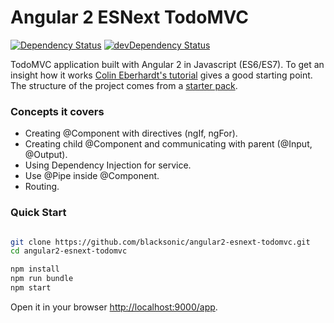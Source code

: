 # Angular 2 ESNext TodoMVC
[![Dependency Status](https://david-dm.org/blacksonic/angular2-esnext-todomvc.svg)](https://david-dm.org/blacksonic/angular2-esnext-todomvc)
[![devDependency Status](https://david-dm.org/blacksonic/angular2-esnext-todomvc/dev-status.svg)](https://david-dm.org/blacksonic/angular2-esnext-todomvc#info=devDependencies)

TodoMVC application built with Angular 2 in Javascript (ES6/ES7).
To get an insight how it works [Colin Eberhardt's tutorial](http://blog.scottlogic.com/2015/12/07/angular-2.html) gives a good starting point.
The structure of the project comes from a [starter pack](https://github.com/blacksonic/angular2-esnext-starter).

### Concepts it covers

- Creating @Component with directives (ngIf, ngFor).
- Creating child @Component and communicating with parent (@Input, @Output).
- Using Dependency Injection for service.
- Use @Pipe inside @Component.
- Routing.

### Quick Start

```bash

git clone https://github.com/blacksonic/angular2-esnext-todomvc.git
cd angular2-esnext-todomvc

npm install
npm run bundle
npm start

```

Open it in your browser [http://localhost:9000/app](http://localhost:9000/app).